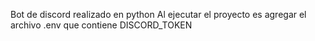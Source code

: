 Bot de discord realizado en python
Al ejecutar el proyecto es agregar el archivo .env que contiene DISCORD_TOKEN
